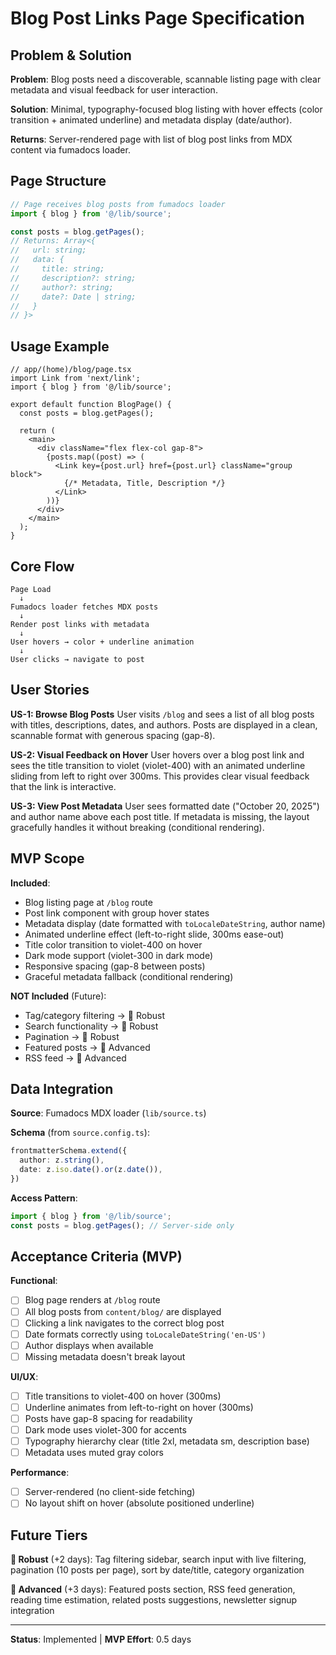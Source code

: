 # Blog Post Links Page Specification

## Problem & Solution

**Problem**: Blog posts need a discoverable, scannable listing page with clear metadata and visual feedback for user interaction.

**Solution**: Minimal, typography-focused blog listing with hover effects (color transition + animated underline) and metadata display (date/author).

**Returns**: Server-rendered page with list of blog post links from MDX content via fumadocs loader.

## Page Structure

```typescript
// Page receives blog posts from fumadocs loader
import { blog } from '@/lib/source';

const posts = blog.getPages();
// Returns: Array<{
//   url: string;
//   data: {
//     title: string;
//     description?: string;
//     author?: string;
//     date?: Date | string;
//   }
// }>
```

## Usage Example

```tsx
// app/(home)/blog/page.tsx
import Link from 'next/link';
import { blog } from '@/lib/source';

export default function BlogPage() {
  const posts = blog.getPages();

  return (
    <main>
      <div className="flex flex-col gap-8">
        {posts.map((post) => (
          <Link key={post.url} href={post.url} className="group block">
            {/* Metadata, Title, Description */}
          </Link>
        ))}
      </div>
    </main>
  );
}
```

## Core Flow

```
Page Load
  ↓
Fumadocs loader fetches MDX posts
  ↓
Render post links with metadata
  ↓
User hovers → color + underline animation
  ↓
User clicks → navigate to post
```

## User Stories

**US-1: Browse Blog Posts**
User visits `/blog` and sees a list of all blog posts with titles, descriptions, dates, and authors. Posts are displayed in a clean, scannable format with generous spacing (gap-8).

**US-2: Visual Feedback on Hover**
User hovers over a blog post link and sees the title transition to violet (violet-400) with an animated underline sliding from left to right over 300ms. This provides clear visual feedback that the link is interactive.

**US-3: View Post Metadata**
User sees formatted date ("October 20, 2025") and author name above each post title. If metadata is missing, the layout gracefully handles it without breaking (conditional rendering).

## MVP Scope

**Included**:
- Blog listing page at `/blog` route
- Post link component with group hover states
- Metadata display (date formatted with `toLocaleDateString`, author name)
- Animated underline effect (left-to-right slide, 300ms ease-out)
- Title color transition to violet-400 on hover
- Dark mode support (violet-300 in dark mode)
- Responsive spacing (gap-8 between posts)
- Graceful metadata fallback (conditional rendering)

**NOT Included** (Future):
- Tag/category filtering → 🔧 Robust
- Search functionality → 🔧 Robust
- Pagination → 🔧 Robust
- Featured posts → 🚀 Advanced
- RSS feed → 🚀 Advanced

## Data Integration

**Source**: Fumadocs MDX loader (`lib/source.ts`)

**Schema** (from `source.config.ts`):
```typescript
frontmatterSchema.extend({
  author: z.string(),
  date: z.iso.date().or(z.date()),
})
```

**Access Pattern**:
```typescript
import { blog } from '@/lib/source';
const posts = blog.getPages(); // Server-side only
```

## Acceptance Criteria (MVP)

**Functional**:
- [ ] Blog page renders at `/blog` route
- [ ] All blog posts from `content/blog/` are displayed
- [ ] Clicking a link navigates to the correct blog post
- [ ] Date formats correctly using `toLocaleDateString('en-US')`
- [ ] Author displays when available
- [ ] Missing metadata doesn't break layout

**UI/UX**:
- [ ] Title transitions to violet-400 on hover (300ms)
- [ ] Underline animates from left-to-right on hover (300ms)
- [ ] Posts have gap-8 spacing for readability
- [ ] Dark mode uses violet-300 for accents
- [ ] Typography hierarchy clear (title 2xl, metadata sm, description base)
- [ ] Metadata uses muted gray colors

**Performance**:
- [ ] Server-rendered (no client-side fetching)
- [ ] No layout shift on hover (absolute positioned underline)

## Future Tiers

**🔧 Robust** (+2 days): Tag filtering sidebar, search input with live filtering, pagination (10 posts per page), sort by date/title, category organization

**🚀 Advanced** (+3 days): Featured posts section, RSS feed generation, reading time estimation, related posts suggestions, newsletter signup integration

---

**Status**: Implemented | **MVP Effort**: 0.5 days
